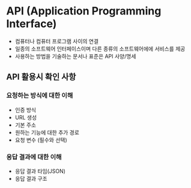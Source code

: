 # API (Application Programming Interface)
- 컴퓨터나 컴퓨터 프로그램 사이의 연결
- 일종의 소프트웨어 인터페이스이며 다른 종류의 소프트웨어에에 서비스를 제공
- 사용하는 방법을 기술하는 문서나 표준은 API 사양/명세

## API 활용시 확인 사항

### 요청하는 방식에 대한 이해
- 인증 방식
- URL 생성
- 기본 주소
- 원하는 기능에 대한 추가 경로
- 요청 변수 (필수와 선택)

### 응답 결과에 대한 이해
- 응답 결과 타임(JSON)
- 응답 결과 구조
